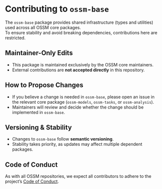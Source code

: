 # Contributing to `ossm-base`

The `ossm-base` package provides shared infrastructure (types and utilities) used across all OSSM core packages.  
To ensure stability and avoid breaking dependencies, contributions here are restricted.

## Maintainer-Only Edits
- This package is maintained exclusively by the OSSM core maintainers.  
- External contributions are **not accepted directly** in this repository.  

## How to Propose Changes
- If you believe a change is needed in `ossm-base`, please open an issue in the relevant core package (`ossm-models`, `ossm-tasks`, or `ossm-analysis`).  
- Maintainers will review and decide whether the change should be implemented in `ossm-base`.  

## Versioning & Stability
- Changes to `ossm-base` follow **semantic versioning**.  
- Stability takes priority, as updates may affect multiple dependent packages.  

## Code of Conduct
As with all OSSM repositories, we expect all contributors to adhere to the project’s [Code of Conduct](../CODE_OF_CONDUCT.md).

